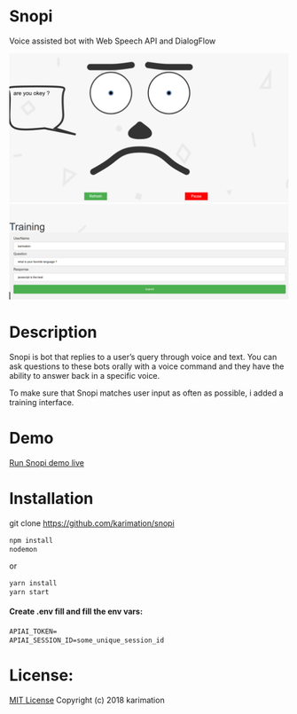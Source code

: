 # Snopi
Voice assisted bot with Web Speech API and DialogFlow

<div>
<img src="screenshots/1.png">
<img src="screenshots/2.png">
</div>


# Description
Snopi is bot that replies to a user’s query through voice and text. 
You can ask questions to these bots orally with a voice command and they have the ability to answer back in a specific voice.

To make sure that Snopi matches user input as often as possible, 
i added a training interface.

# Demo 

 <a href="https://snopi.herokuapp.com">Run Snopi demo live</a>

# Installation
git clone https://github.com/karimation/snopi

```
npm install
nodemon
```

or

```
yarn install
yarn start
```


#### Create .env fill and fill the env vars:

```
APIAI_TOKEN=
APIAI_SESSION_ID=some_unique_session_id
```

# License:

<a href="LICENSE">MIT License</a> Copyright (c) 2018 karimation
